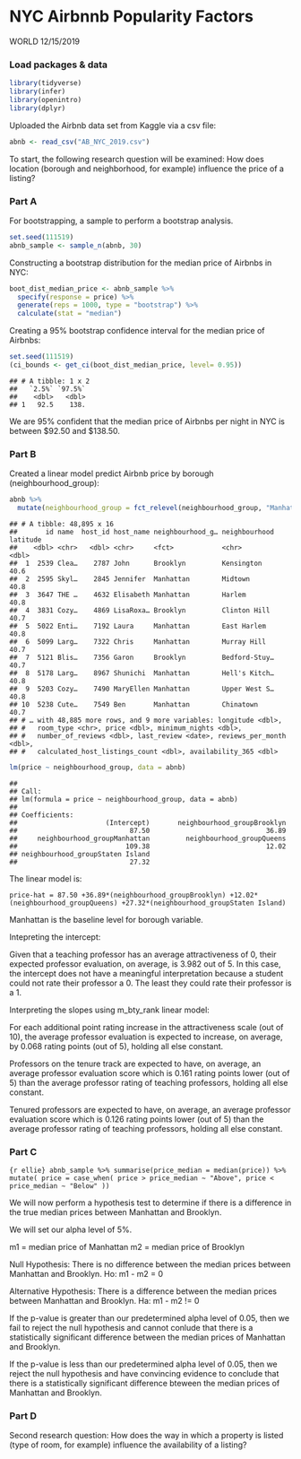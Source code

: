 NYC Airbnnb Popularity Factors
================
WORLD
12/15/2019

### Load packages & data

``` r
library(tidyverse) 
library(infer)
library(openintro)
library(dplyr)
```

Uploaded the Airbnb data set from Kaggle via a csv file:

``` r
abnb <- read_csv("AB_NYC_2019.csv")
```

To start, the following research question will be examined: How does
location (borough and neighborhood, for example) influence the price of
a listing?

### Part A

For bootstrapping, a sample to perform a bootstrap analysis.

``` r
set.seed(111519)
abnb_sample <- sample_n(abnb, 30)
```

Constructing a bootstrap distribution for the median price of Airbnbs in
NYC:

``` r
boot_dist_median_price <- abnb_sample %>%
  specify(response = price) %>%
  generate(reps = 1000, type = "bootstrap") %>%
  calculate(stat = "median")
```

Creating a 95% bootstrap confidence interval for the median price of
Airbnbs:

``` r
set.seed(111519)
(ci_bounds <- get_ci(boot_dist_median_price, level= 0.95))
```

    ## # A tibble: 1 x 2
    ##   `2.5%` `97.5%`
    ##    <dbl>   <dbl>
    ## 1   92.5    138.

We are 95% confident that the median price of Airbnbs per night in NYC
is between $92.50 and $138.50.

### Part B

Created a linear model predict Airbnb price by borough
(neighbourhood\_group):

``` r
abnb %>%
  mutate(neighbourhood_group = fct_relevel(neighbourhood_group, "Manhattan", "Brooklyn","Staten Island","Queens", "Bronx"))
```

    ## # A tibble: 48,895 x 16
    ##       id name  host_id host_name neighbourhood_g… neighbourhood latitude
    ##    <dbl> <chr>   <dbl> <chr>     <fct>            <chr>            <dbl>
    ##  1  2539 Clea…    2787 John      Brooklyn         Kensington        40.6
    ##  2  2595 Skyl…    2845 Jennifer  Manhattan        Midtown           40.8
    ##  3  3647 THE …    4632 Elisabeth Manhattan        Harlem            40.8
    ##  4  3831 Cozy…    4869 LisaRoxa… Brooklyn         Clinton Hill      40.7
    ##  5  5022 Enti…    7192 Laura     Manhattan        East Harlem       40.8
    ##  6  5099 Larg…    7322 Chris     Manhattan        Murray Hill       40.7
    ##  7  5121 Blis…    7356 Garon     Brooklyn         Bedford-Stuy…     40.7
    ##  8  5178 Larg…    8967 Shunichi  Manhattan        Hell's Kitch…     40.8
    ##  9  5203 Cozy…    7490 MaryEllen Manhattan        Upper West S…     40.8
    ## 10  5238 Cute…    7549 Ben       Manhattan        Chinatown         40.7
    ## # … with 48,885 more rows, and 9 more variables: longitude <dbl>,
    ## #   room_type <chr>, price <dbl>, minimum_nights <dbl>,
    ## #   number_of_reviews <dbl>, last_review <date>, reviews_per_month <dbl>,
    ## #   calculated_host_listings_count <dbl>, availability_365 <dbl>

``` r
lm(price ~ neighbourhood_group, data = abnb)
```

    ## 
    ## Call:
    ## lm(formula = price ~ neighbourhood_group, data = abnb)
    ## 
    ## Coefficients:
    ##                      (Intercept)       neighbourhood_groupBrooklyn  
    ##                            87.50                             36.89  
    ##     neighbourhood_groupManhattan         neighbourhood_groupQueens  
    ##                           109.38                             12.02  
    ## neighbourhood_groupStaten Island  
    ##                            27.32

The linear model is:

`price-hat = 87.50 +36.89*(neighbourhood_groupBrooklyn)
+12.02*(neighbourhood_groupQueens) +27.32*(neighbourhood_groupStaten
Island)`

Manhattan is the baseline level for borough variable.

Intepreting the intercept:

Given that a teaching professor has an average attractiveness of 0,
their expected professor evaluation, on average, is 3.982 out of 5. In
this case, the intercept does not have a meaningful interpretation
because a student could not rate their professor a 0. The least they
could rate their professor is a 1.

Interpreting the slopes using m\_bty\_rank linear model:

For each additional point rating increase in the attractiveness scale
(out of 10), the average professor evaluation is expected to increase,
on average, by 0.068 rating points (out of 5), holding all else
constant.

Professors on the tenure track are expected to have, on average, an
average professor evaluation score which is 0.161 rating points lower
(out of 5) than the average professor rating of teaching professors,
holding all else constant.

Tenured professors are expected to have, on average, an average
professor evaluation score which is 0.126 rating points lower (out of 5)
than the average professor rating of teaching professors, holding all
else constant.

### Part C

`{r ellie} abnb_sample %>% summarise(price_median = median(price)) %>%
mutate( price = case_when( price > price_median ~ "Above", price <
price_median ~ "Below" ))`

We will now perform a hypothesis test to determine if there is a
difference in the true median prices between Manhattan and Brooklyn.

We will set our alpha level of 5%.

m1 = median price of Manhattan m2 = median price of Brooklyn

Null Hypothesis: There is no difference between the median prices
between Manhattan and Brooklyn. Ho: m1 - m2 = 0

Alternative Hypothesis: There is a difference between the median prices
between Manhattan and Brooklyn. Ha: m1 - m2 \!= 0

If the p-value is greater than our predetermined alpha level of 0.05,
then we fail to reject the null hypothesis and cannot conlude that there
is a statistically significant difference between the median prices of
Manhattan and Brooklyn.

If the p-value is less than our predetermined alpha level of 0.05, then
we reject the null hypothesis and have convincing evidence to conclude
that there is a statistically significant difference bteween the median
prices of Manhattan and Brooklyn.

### Part D

Second research question: How does the way in which a property is listed
(type of room, for example) influence the availability of a listing?
